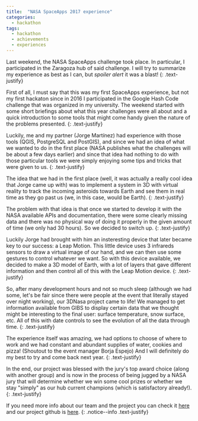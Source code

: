 ```yaml
---
title:  "NASA SpaceApps 2017 experience"
categories: 
  - hackathon
tags:
  - hackathon
  - achievements
  - experiences
---
```


Last weekend, the NASA SpaceApps challenge took place. In particular, I participated in the Zaragoza hub of said challenge. I will try to summarize my experience as best as I can, but *spoiler alert* it was a blast!
{: .text-justify}

First of all, I must say that this was my first SpaceApps experience, but not my first hackaton since in 2016 I participated in the Google Hash Code challenge that was organized in my university. The weekend started with some short briefings about what this year challenges were all about and a quick introduction to some tools that might come handy given the nature of the problems presented.
{: .text-justify}

Luckily, me and my partner (Jorge Martínez) had experience with those tools (QGIS, PostgreSQL and PostGIS), and since we had an idea of what we wanted to do in the first place (NASA publishes what the challenges will be about a few days earlier) and since that idea had nothing to do with those particular tools we were simply enjoying some tips and tricks that were given to us.
{: .text-justify}

The idea that we had in the first place (well, it was actually a really cool idea that Jorge came up with) was to implement a system in 3D with virtual reality to track the incoming asteroids towards Earth and see them in real time as they go past us (we, in this case, would be Earth).
{: .text-justify}

The problem with that idea is that once we started to develop it with the NASA available APIs and documentation, there were some clearly missing data and there was no physical way of doing it properly in the given amount of time (we only had 30 hours). So we decided to switch up.
{: .text-justify}

Luckily Jorge had brought with him an insteresting device that later became key to our success: a Leap Motion. This little device uses 3 infrareds sensors to draw a virtual image of our hand, and we can then use some gestures to control whatever we want. So with this device available, we decided to make a 3D model of Earth, with a lot of layers that gave different information and then control all of this with the Leap Motion device.
{: .text-justify}

So, after many development hours and not so much sleep (although we had some, let's be fair since there were people at the event that literally stayed over night working), our 3DNasa project came to life! We managed to get information available from GIBS to display certain data that we thought might be interesting to the final user: surface temperature, snow surface, etc. All of this with date controls to see the evolution of all the data through time.
{: .text-justify}

The experience itself was amazing, we had options to choose of where to work and we had constant and abundant supplies of water, cookies and pizza! (Shoutout to the event manager Borja Espejo) And I will definitely do my best to try and come back next year.
{: .text-justify}

In the end, our project was blessed with the jury's top award choice (along with another group) and is now in the process of being jugged by a NASA jury that will determine whether we win some cool prizes or whether we stay "simply" as our hub current champions (which is satisfactory already!).
{: .text-justify}

If you need more info about our team and the project you can check it [here](https://2017.spaceappschallenge.org/challenges/ideate-and-create/1d-2d-3d-go/teams/3dnasa/project) and our project github is [here](https://github.com/JorgeCoke/SpaceApps2017).
{: .notice--info .text-justify}
